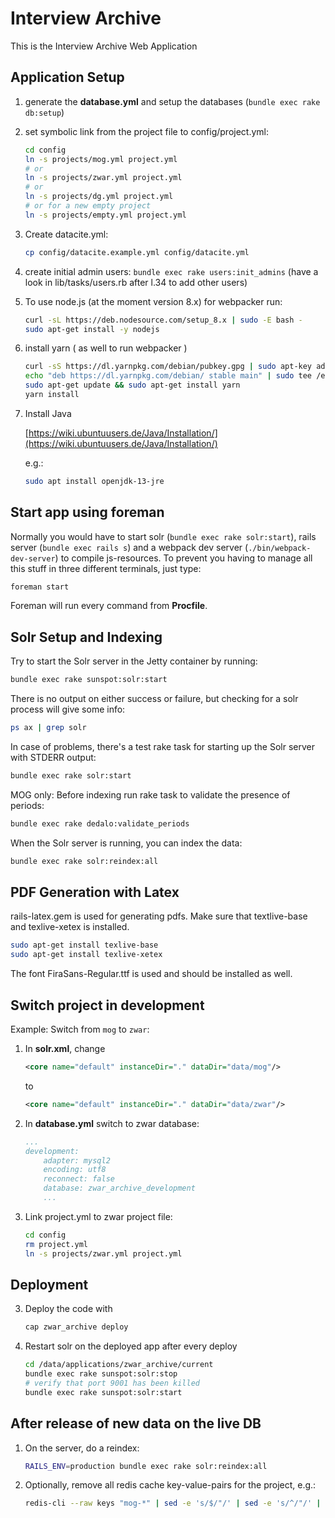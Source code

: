 # Interview Archive

This is the Interview Archive Web Application

## Application Setup

1. generate the **database.yml** and setup the databases (`bundle exec rake db:setup`)

2. set symbolic link from the project file to config/project.yml:

    ```bash
    cd config
    ln -s projects/mog.yml project.yml
    # or
    ln -s projects/zwar.yml project.yml
    # or
    ln -s projects/dg.yml project.yml
    # or for a new empty project
    ln -s projects/empty.yml project.yml
    ```
    
3. Create datacite.yml:

   ```bash
   cp config/datacite.example.yml config/datacite.yml
   ```

4. create initial admin users: `bundle exec rake users:init_admins`
   (have a look in lib/tasks/users.rb after l.34 to add other users)

5. To use node.js (at the moment version 8.x) for webpacker run:

    ```bash
    curl -sL https://deb.nodesource.com/setup_8.x | sudo -E bash -
    sudo apt-get install -y nodejs
    ```
    
6. install yarn ( as well to run webpacker )

    ```bash
    curl -sS https://dl.yarnpkg.com/debian/pubkey.gpg | sudo apt-key add -
    echo "deb https://dl.yarnpkg.com/debian/ stable main" | sudo tee /etc/apt/sources.list.d/yarn.list
    sudo apt-get update && sudo apt-get install yarn
    yarn install
    ```
7. Install Java
   
   [https://wiki.ubuntuusers.de/Java/Installation/](https://wiki.ubuntuusers.de/Java/Installation/)
   
   e.g.:
   ```bash
   sudo apt install openjdk-13-jre
   ```
    
## Start app using foreman

Normally you would have to start solr (`bundle exec rake solr:start`), rails server (`bundle exec rails s`) and a webpack dev server (`./bin/webpack-dev-server`) to compile js-resources.
To prevent you having to manage all this stuff in three different terminals, just type:

```bash
foreman start
```

Foreman will run every command from **Procfile**.

## Solr Setup and Indexing

Try to start the Solr server in the Jetty container by running:

```bash
bundle exec rake sunspot:solr:start
```

There is no output on either success or failure, but checking for a solr process will give some info:

```bash
ps ax | grep solr
```

In case of problems, there's a test rake task for starting up the Solr server with STDERR output:

```bash
bundle exec rake solr:start
```

MOG only: Before indexing run rake task to validate the presence of periods:

```bash
bundle exec rake dedalo:validate_periods
```

When the Solr server is running, you can index the data:

```bash
bundle exec rake solr:reindex:all
```

## PDF Generation with Latex
rails-latex.gem is used for generating pdfs.
Make sure that textlive-base and texlive-xetex is installed.
```bash
sudo apt-get install texlive-base
sudo apt-get install texlive-xetex 
``` 
The font FiraSans-Regular.ttf is used and should be installed as well. 


## Switch project in development

Example: Switch from `mog` to `zwar`:

1. In **solr.xml**, change

    ```xml
    <core name="default" instanceDir="." dataDir="data/mog"/>
    ```
    
    to
    
    ```xml
    <core name="default" instanceDir="." dataDir="data/zwar"/>
    ```
    
2. In **database.yml** switch to zwar database:
    
    ```yml
    ...
    development:
        adapter: mysql2
        encoding: utf8
        reconnect: false
        database: zwar_archive_development
        ...
    ```

3. Link project.yml to zwar project file:

    ```bash
    cd config
    rm project.yml
    ln -s projects/zwar.yml project.yml
    ```

## Deployment

3. Deploy the code with
    ```bash
    cap zwar_archive deploy
    ```

4. Restart solr on the deployed app after every deploy
    ```bash
    cd /data/applications/zwar_archive/current
    bundle exec rake sunspot:solr:stop
    # verify that port 9001 has been killed
    bundle exec rake sunspot:solr:start
    ```

## After release of new data on the live DB

1. On the server, do a reindex:

    ```bash
    RAILS_ENV=production bundle exec rake solr:reindex:all
    ```

2. Optionally, remove all redis cache key-value-pairs for the project, e.g.:

    ```bash
    redis-cli --raw keys "mog-*" | sed -e 's/$/"/' | sed -e 's/^/"/' | xargs redis-cli del
    ```